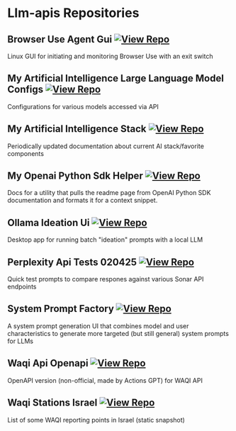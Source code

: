 # Llm-apis Repositories

## Browser Use Agent Gui [![View Repo](https://img.shields.io/badge/view-repo-green)](https://github.com/danielrosehill/Browser-Use-Agent-GUI)
Linux GUI for initiating and monitoring Browser Use with an exit switch

## My Artificial Intelligence Large Language Model Configs [![View Repo](https://img.shields.io/badge/view-repo-green)](https://github.com/danielrosehill/My-AI-LLM-Configs)
Configurations for various models accessed via API

## My Artificial Intelligence Stack [![View Repo](https://img.shields.io/badge/view-repo-green)](https://github.com/danielrosehill/My-AI-Stack)
Periodically updated documentation about current AI stack/favorite components

## My Openai Python Sdk Helper [![View Repo](https://img.shields.io/badge/view-repo-green)](https://github.com/danielrosehill/My-OpenAI-Python-SDK-Helper)
Docs for a utility that pulls the readme page from OpenAI Python SDK documentation and formats it for a context snippet. 

## Ollama Ideation Ui [![View Repo](https://img.shields.io/badge/view-repo-green)](https://github.com/danielrosehill/Ollama-Ideation-UI)
Desktop app for running batch "ideation" prompts with a local LLM

## Perplexity Api Tests 020425 [![View Repo](https://img.shields.io/badge/view-repo-green)](https://github.com/danielrosehill/Perplexity-API-Tests-020425)
Quick test prompts to compare respones against various Sonar API endpoints

## System Prompt Factory [![View Repo](https://img.shields.io/badge/view-repo-green)](https://github.com/danielrosehill/System-Prompt-Factory)
A system prompt generation UI that combines model and user characteristics to generate more targeted (but still general) system prompts for LLMs

## Waqi Api Openapi [![View Repo](https://img.shields.io/badge/view-repo-green)](https://github.com/danielrosehill/WAQI-API-OpenAPI)
OpenAPI version (non-official, made by Actions GPT) for WAQI API

## Waqi Stations Israel [![View Repo](https://img.shields.io/badge/view-repo-green)](https://github.com/danielrosehill/WAQI-Stations-Israel)
List of some WAQI reporting points in Israel (static snapshot)

